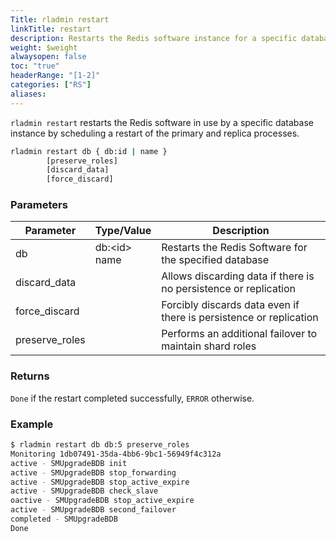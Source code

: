 ```yaml
---
Title: rladmin restart
linkTitle: restart
description: Restarts the Redis software instance for a specific database.
weight: $weight
alwaysopen: false
toc: "true"
headerRange: "[1-2]"
categories: ["RS"]
aliases:
---
```


`rladmin restart` restarts the Redis software in use by a specific database
instance by scheduling a restart of the primary and replica processes.

``` sh
rladmin restart db { db:id | name }
        [preserve_roles]
        [discard_data]
        [force_discard]
```

### Parameters

| Parameter      | Type/Value                     | Description                                                           |
|----------------|--------------------------------|-----------------------------------------------------------------------|
| db             | db:\<id\><br /> name           | Restarts the Redis Software for the specified database                |
| discard_data   |                                | Allows discarding data if there is no persistence or replication      |
| force_discard  |                                | Forcibly discards data even if there is persistence or replication    |
| preserve_roles |                                | Performs an additional failover to maintain shard roles               |

### Returns

`Done` if the restart completed successfully, `ERROR` otherwise.

### Example

``` sh
$ rladmin restart db db:5 preserve_roles
Monitoring 1db07491-35da-4bb6-9bc1-56949f4c312a
active - SMUpgradeBDB init
active - SMUpgradeBDB stop_forwarding
active - SMUpgradeBDB stop_active_expire
active - SMUpgradeBDB check_slave
oactive - SMUpgradeBDB stop_active_expire
active - SMUpgradeBDB second_failover
completed - SMUpgradeBDB
Done
```

